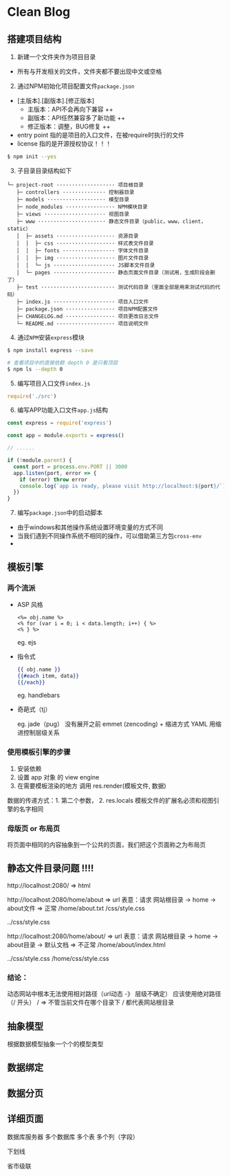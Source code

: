 # Clean Blog

## 搭建项目结构

1. 新建一个文件夹作为项目目录

  - 所有与开发相关的文件，文件夹都不要出现中文或空格

2. 通过NPM初始化项目配置文件`package.json`

  - [主版本].[副版本].[修正版本]
    + 主版本：API不会再向下兼容 ++
    + 副版本：API任然兼容多了新功能 ++
    + 修正版本：调整，BUG修复 ++
  - entry point 指的是项目的入口文件，在被require时执行的文件
  - license 指的是开源授权协议！！！

  ```bash
  $ npm init --yes
  ```

3. 子目录目录结构如下

  ```
  └─ project-root ··················· 项目根目录
     ├─ controllers ·············· 控制器目录
     ├─ models ··················· 模型目录
     ├─ node_modules ················ NPM模块目录
     ├─ views ···················· 视图目录
     ├─ www ······················ 静态文件目录（public，www，client，static）
     │  ├─ assets ··················· 资源目录
     │  │  ├─ css ··················· 样式表文件目录
     │  │  ├─ fonts ················· 字体文件目录
     │  │  ├─ img ··················· 图片文件目录
     │  │  └─ js ···················· JS脚本文件目录
     │  └─ pages ···················· 静态页面文件目录（测试用，生成阶段会删了）
     ├─ test ························ 测试代码目录（里面全部是用来测试代码的代码）
     ├─ index.js ···················· 项目入口文件
     ├─ package.json ················ 项目NPM配置文件
     ├─ CHANGELOG.md ················ 项目更改日志文件
     └─ README.md ··················· 项目说明文件
  ```

4. 通过`NPM`安装`express`模块

  ```bash
  $ npm install express --save
  ```

  ```bash
  # 查看项目中的直接依赖 depth 0 是只看顶层
  $ npm ls --depth 0
  ```

5. 编写项目入口文件`index.js`

  ```javascript
  require('./src')
  ```

6. 编写APP功能入口文件`app.js`结构

  ```javascript
  const express = require('express')

  const app = module.exports = express()

  // ......

  if (!module.parent) {
    const port = process.env.PORT || 3000
    app.listen(port, error => {
      if (error) throw error
      console.log(`app is ready, please visit http://localhost:${port}/`)
    })
  }
  ```

7. 编写`package.json`中的启动脚本

  - 由于windows和其他操作系统设置环境变量的方式不同
  - 当我们遇到不同操作系统不相同的操作，可以借助第三方包`cross-env`
  -




## 模板引擎

### 两个流派

- ASP 风格

  ```ejs
  <%= obj.name %>
  <% for (var i = 0; i < data.length; i++) { %>
  <% } %>
  ```

  eg. ejs

- 指令式

  ```handlebars
  {{ obj.name }}
  {{#each item, data}}
  {{/each}}
  ```

  eg. handlebars

- 奇葩式（tj）

  eg. jade（pug）
  没有展开之前 emmet (zencoding) + 缩进方式
  YAML 用缩进控制层级关系

### 使用模板引擎的步骤

1. 安装依赖
2. 设置 app 对象 的 view engine
3. 在需要模板渲染的地方  调用 res.render(模板文件, 数据)

数据的传递方式：1. 第二个参数， 2. res.locals
  模板文件的扩展名必须和视图引擎的名字相同


### 母版页 or 布局页

将页面中相同的内容抽象到一个公共的页面，我们把这个页面称之为布局页


## 静态文件目录问题 !!!!

http://localhost:2080/
  => html

http://localhost:2080/home/about
  => url 表意：请求 网站根目录 -> home -> about文件
  => 正常
  /home/about.txt
  /css/style.css

  ../css/style.css

http://localhost:2080/home/about/
  => url 表意：请求 网站根目录 -> home -> about目录 -> 默认文档
  => 不正常
  /home/about/index.html

  ../css/style.css
  /home/css/style.css

### 结论：
  动态网站中根本无法使用相对路径（url动态 -》 层级不确定）
  应该使用绝对路径（/ 开头）
  / => 不管当前文件在哪个目录下  / 都代表网站根目录


## 抽象模型

根据数据模型抽象一个个的模型类型




## 数据绑定




## 数据分页




## 详细页面






数据库服务器
  多个数据库
    多个表
      多个列（字段）


下划线

省市级联

